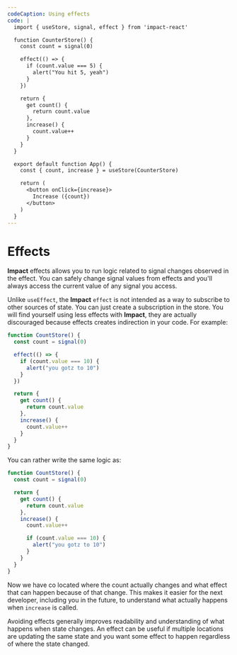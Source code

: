 ```yaml
---
codeCaption: Using effects
code: |
  import { useStore, signal, effect } from 'impact-react'

  function CounterStore() {
    const count = signal(0)

    effect(() => {
      if (count.value === 5) {
        alert("You hit 5, yeah")
      }
    })

    return {
      get count() {
        return count.value
      },
      increase() {
        count.value++
      }
    }
  }

  export default function App() {
    const { count, increase } = useStore(CounterStore)

    return (
      <button onClick={increase}>
        Increase ({count})
      </button>
    )
  }
---
```


# Effects

**Impact** effects allows you to run logic related to signal changes observed in the effect. You can safely change signal values from effects and you'll always access the current value of any signal you access.

<ClientOnly>
 <Playground />
</ClientOnly>


Unlike `useEffect`, the **Impact** `effect` is not intended as a way to subscribe to other sources of state. You can just create a subscription in the store. You will find yourself using less effects with **Impact**, they are actually discouraged because effects creates indirection in your code. For example:


```ts
function CountStore() {
  const count = signal(0)

  effect(() => {
    if (count.value === 10) {
      alert("you gotz to 10")
    }
  })

  return {
    get count() {
      return count.value
    },
    increase() {
      count.value++
    }
  }
}
```

You can rather write the same logic as:

```ts
function CountStore() {
  const count = signal(0)

  return {
    get count() {
      return count.value
    },
    increase() {
      count.value++

      if (count.value === 10) {
        alert("you gotz to 10")
      }
    }
  }
}
```

Now we have co located where the count actually changes and what effect that can happen because of that change. This makes it easier for the next developer, including you in the future, to understand what actually happens when `increase` is called.

Avoiding effects generally improves readability and understanding of what happens when state changes. An effect can be useful if multiple locations are updating the same state and you want some effect to happen regardless of where the state changed.